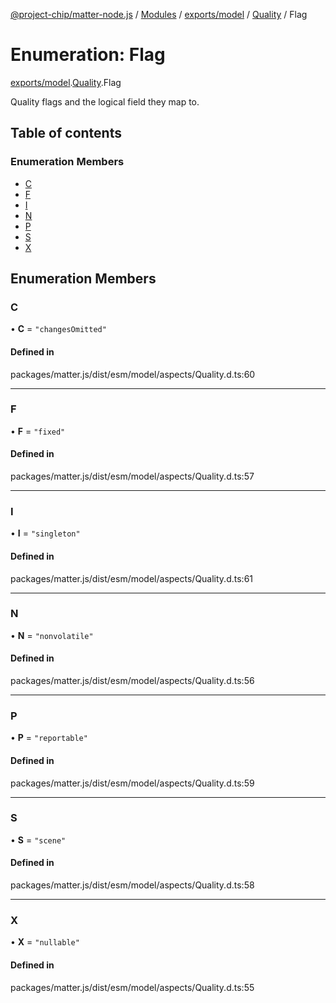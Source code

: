 [@project-chip/matter-node.js](../README.md) / [Modules](../modules.md) / [exports/model](../modules/exports_model.md) / [Quality](../modules/exports_model.Quality.md) / Flag

# Enumeration: Flag

[exports/model](../modules/exports_model.md).[Quality](../modules/exports_model.Quality.md).Flag

Quality flags and the logical field they map to.

## Table of contents

### Enumeration Members

- [C](exports_model.Quality.Flag.md#c)
- [F](exports_model.Quality.Flag.md#f)
- [I](exports_model.Quality.Flag.md#i)
- [N](exports_model.Quality.Flag.md#n)
- [P](exports_model.Quality.Flag.md#p)
- [S](exports_model.Quality.Flag.md#s)
- [X](exports_model.Quality.Flag.md#x)

## Enumeration Members

### C

• **C** = ``"changesOmitted"``

#### Defined in

packages/matter.js/dist/esm/model/aspects/Quality.d.ts:60

___

### F

• **F** = ``"fixed"``

#### Defined in

packages/matter.js/dist/esm/model/aspects/Quality.d.ts:57

___

### I

• **I** = ``"singleton"``

#### Defined in

packages/matter.js/dist/esm/model/aspects/Quality.d.ts:61

___

### N

• **N** = ``"nonvolatile"``

#### Defined in

packages/matter.js/dist/esm/model/aspects/Quality.d.ts:56

___

### P

• **P** = ``"reportable"``

#### Defined in

packages/matter.js/dist/esm/model/aspects/Quality.d.ts:59

___

### S

• **S** = ``"scene"``

#### Defined in

packages/matter.js/dist/esm/model/aspects/Quality.d.ts:58

___

### X

• **X** = ``"nullable"``

#### Defined in

packages/matter.js/dist/esm/model/aspects/Quality.d.ts:55
